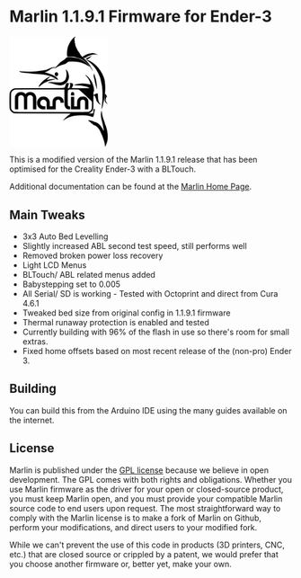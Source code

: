 # Marlin 1.1.9.1 Firmware for Ender-3

<img align="top" width=175 src="buildroot/share/pixmaps/logo/marlin-250.png" />

This is a modified version of the Marlin 1.1.9.1 release that has been optimised for the Creality Ender-3 with a BLTouch.

Additional documentation can be found at the [Marlin Home Page](http://marlinfw.org/).

## Main Tweaks
- 3x3 Auto Bed Levelling
- Slightly increased ABL second test speed, still performs well
- Removed broken power loss recovery
- Light LCD Menus
- BLTouch/ ABL related menus added
- Babystepping set to 0.005
- All Serial/ SD is working - Tested with Octoprint and direct from Cura 4.6.1
- Tweaked bed size from original config in 1.1.9.1 firmware
- Thermal runaway protection is enabled and tested
- Currently building with 96% of the flash in use so there's room for small extras.
- Fixed home offsets based on most recent release of the (non-pro) Ender 3. 

## Building
You can build this from the Arduino IDE using the many guides available on the internet. 

## License

Marlin is published under the [GPL license](/LICENSE) because we believe in open development. The GPL comes with both rights and obligations. Whether you use Marlin firmware as the driver for your open or closed-source product, you must keep Marlin open, and you must provide your compatible Marlin source code to end users upon request. The most straightforward way to comply with the Marlin license is to make a fork of Marlin on Github, perform your modifications, and direct users to your modified fork.

While we can't prevent the use of this code in products (3D printers, CNC, etc.) that are closed source or crippled by a patent, we would prefer that you choose another firmware or, better yet, make your own.
